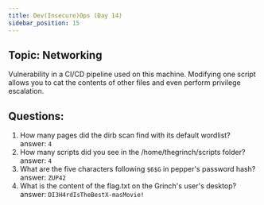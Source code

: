 ```yaml
---
title: Dev(Insecure)Ops (Day 14)
sidebar_position: 15
---
```

## Topic: Networking
Vulnerability in a CI/CD pipeline used on this machine. Modifying one script allows you to cat the contents of other files and even perform privilege escalation. 
## Questions: 
1. How many pages did the dirb scan find with its default wordlist?  
answer: `4`    
2. How many scripts did you see in the /home/thegrinch/scripts folder?  
answer: `4`    
3. What are the five characters following `$6$G` in pepper's password hash?  
answer: `ZUP42`   
4. What is the content of the flag.txt on the Grinch's user's desktop?  
answer: `DI3H4rdIsTheBestX-masMovie! `    